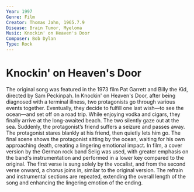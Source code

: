 ```yaml
---
Year: 1997
Genre: Film
Creator: Thomas Jahn, 1965.7.9
Disease: Brain Tumor, Myeloma
Music: Knockin' on Heaven's Door
Composer: Bob Dylan
Type: Rock
---
```


# Knockin' on Heaven's Door

The original song was featured in the 1973 film Pat Garrett and Billy the Kid, directed by Sam Peckinpah. In Knockin' on Heaven's Door, after being diagnosed with a terminal illness, two protagonists go through various events together. Eventually, they decide to fulfill one last wish—to see the ocean—and set off on a road trip. While enjoying vodka and cigars, they finally arrive at the long-awaited beach. The two silently gaze out at the sea. Suddenly, the protagonist’s friend suffers a seizure and passes away. The protagonist stares blankly at his friend, then quietly lets him go. The final scene shows the protagonist sitting by the ocean, waiting for his own approaching death, creating a lingering emotional impact. In film, a cover version by the German rock band Selig was used, with greater emphasis on the band's instrumentation and performed in a lower key compared to the original. The first verse is sung solely by the vocalist, and from the second verse onward, a chorus joins in, similar to the original version. The refrain and instrumental sections are repeated, extending the overall length of the song and enhancing the lingering emotion of the ending.
